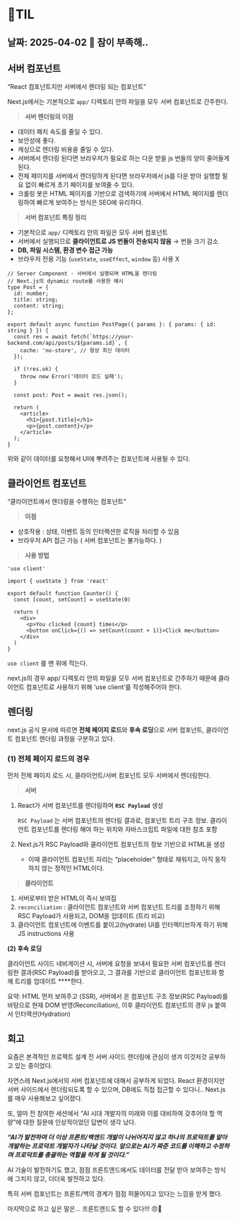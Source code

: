 # 🧾TIL
## 날짜: 2025-04-02 🫠 잠이 부족해..

## 서버 컴포넌트

“React 컴포넌트지만 서버에서 렌더링 되는 컴포넌트”

Next.js에서는 기본적으로 `app/` 디렉토리 안의 파일을 모두 서버 컴포넌트로 간주한다.

> **서버 렌더링의 이점**
> 
- 데이터 패치 속도를 줄일 수 있다.
- 보안성에 좋다.
- 캐싱으로 렌더링 비용을 줄일 수 있다.
- 서버에서 렌더링 된다면 브라우저가 필요로 하는 다운 받을 js 번들의 양이 줄어들게 된다.
- 전체 페이지를 서버에서 렌더링하게 된다면 브라우저에서 js를 다운 받아 실행할 필요 없이 빠르게 초기 페이지를 보여줄 수 있다.
- 크롤링 봇은 HTML 페이지를 기반으로 검색하기에 서버에서 HTML 페이지를 렌더링하여 빠르게 보여주는 방식은 SEO에 유리하다.

> **서버 컴포넌트 특징 정리**
> 
- 기본적으로 `app/` 디렉토리 안의 파일은 모두 서버 컴포넌트
- 서버에서 실행되므로 **클라이언트로 JS 번들이 전송되지 않음** → 번들 크기 감소
- **DB, 파일 시스템, 환경 변수 접근 가능**
- 브라우저 전용 기능 (`useState`, `useEffect`, `window` 등) 사용 X

```tsx
// Server Component - 서버에서 실행되며 HTML을 렌더링
// Next.js의 dynamic route를 사용한 예시
type Post = {
  id: number;
  title: string;
  content: string;
};

export default async function PostPage({ params }: { params: { id: string } }) {
  const res = await fetch(`https://your-backend.com/api/posts/${params.id}`, {
    cache: 'no-store', // 항상 최신 데이터
  });

  if (!res.ok) {
    throw new Error('데이터 로드 실패');
  }

  const post: Post = await res.json();

  return (
    <article>
      <h1>{post.title}</h1>
      <p>{post.content}</p>
    </article>
  );
}
```

위와 같이 데이터를 요청해서 UI에 뿌려주는 컴포넌트에 사용될 수 있다.

## 클라이언트 컴포넌트

“클라이언트에서 렌더링을 수행하는 컴포넌트”

> **이점**
> 
- 상호작용 : 상태, 이벤트 등의 인터랙션한 로직을 처리할 수 있음
- 브라우저 API 접근 가능 ( 서버 컴포넌트는 불가능하다. )

> **사용 방법**
> 

```tsx
'use client'
 
import { useState } from 'react'
 
export default function Counter() {
  const [count, setCount] = useState(0)
 
  return (
    <div>
      <p>You clicked {count} times</p>
      <button onClick={() => setCount(count + 1)}>Click me</button>
    </div>
  )
}
```

`use client` 를 맨 위에 적는다.

next.js의 경우 app/ 디렉토리 안의 파일을 모두 서버 컴포넌트로 간주하기 때문에 클라이언트 컴포넌트로 사용하기 위해 ‘use client’를 작성해주어야 한다.

## **렌더링**

next.js 공식 문서에 따르면  **전체 페이지 로드**와 **후속 로딩**으로 서버 컴포넌트, 클라이언트 컴포넌트 렌더링 과정을 구분하고 있다.

### **(1) 전체 페이지 로드의 경우**

먼저 전체 페이지 로드 시, 클라이언트/서버 컴포넌트 모두 서버에서 렌더링한다. 

> **서버**
> 
1. React가 서버 컴포넌트를 렌더링하며 **`RSC Payload`** 생성
    
    <aside>
    
    `RSC Payload` 는 서버 컴포넌트의 렌더링 결과로, 컴포넌트 트리 구조 정보.
    클라이언트 컴포넌트를 렌더링 해야 하는 위치와 자바스크립트 파일에 대한 참조 포함
    
    </aside>
    
2. Next.js가 RSC Payload와 클라이언트 컴포넌트의 정보 기반으로 HTML을 생성
    - 이때 클라이언트 컴포넌트 자리는 “placeholder” 형태로 채워지고, 아직 동작하지 않는 정적인 HTML이다.
    

> **클라이언트**
> 
1. 서버로부터 받은 HTML이 즉시 보여짐
2. `reconciliation` : 클라이언트 컴포넌트와 서버 컴포넌트 트리를  조정하기 위해 RSC Payload가 사용되고, DOM을 업데이트 (트리 비교)
3. 클라이언트 컴포넌트에 이벤트를 붙이고(hydrate) UI를 인터랙티브하게 하기 위해 JS instructions 사용

 

**(2) 후속 로딩**

클라이언트 사이드 네비게이션 시, 서버에 요청을 보내서 필요한 서버 컴포넌트를 렌더링한 결과(RSC Payload)를 받아오고, 그 결과를 기반으로 클라이언트 컴포넌트와 함께 트리를 업데이트 ****한다.

<aside>

요약: HTML 먼저 보여주고 (SSR), 서버에서 온 컴포넌트 구조 정보(RSC Payload)를 바탕으로 현재 DOM 반영(Reconciliation), 이후 클라이언트 컴포넌트의 경우 js 붙여서 인터랙션(Hydration)

</aside>

## 회고

요즘은 본격적인 프로젝트 설계 전 서버 사이드 렌더링에 관심이 생겨 이것저것 공부하고 있는 중이었다.

자연스레 Next.js에서의 서버 컴포넌트에 대해서 공부하게 되었다. React 환경이지만 서버 사이드에서 렌더링되도록 할 수 있으며, DB에도 직접 접근할 수 있다니.. Next.js를 매우 사용해보고 싶어졌다.

또, 얼마 전 참여한 세션에서 “AI 시대 개발자의 미래와 이를 대비하여 갖추어야 할 역량”에 대한 질문에 인상적이었던 답변이 생각 났다.

***“AI가 발전하며 더 이상 프론트/백엔드 개발이 나뉘어지지 않고 하나의 프로덕트를 맡아 개발하는 프로덕트 개발자가 나타날 것이다. 앞으로는 AI가 짜준 코드를 이해하고 수정하며 프로덕트를 총괄하는 역할을 하게 될 것이다.”*** 

AI 기술이 발전하기도 했고, 점점 프론트엔드에서도 데이터를 전달 받아 보여주는 방식에 그치지 않고, 더더욱 발전하고 있다.

특히 서버 컴포넌트는 프론트/백의 경계가 점점 허물어지고 있다는 느낌을 받게 했다.

마지막으로 하고 싶은 말은… 프론트엔드도 할 수 있다!!! 😠😤


